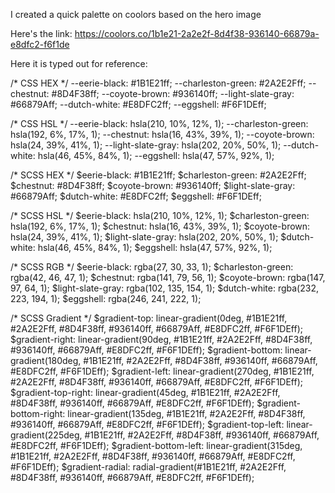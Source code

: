 I created a quick palette on coolors based on the hero image

Here's the link: https://coolors.co/1b1e21-2a2e2f-8d4f38-936140-66879a-e8dfc2-f6f1de

Here it is typed out for reference:

/* CSS HEX */
--eerie-black: #1B1E21ff;
--charleston-green: #2A2E2Fff;
--chestnut: #8D4F38ff;
--coyote-brown: #936140ff;
--light-slate-gray: #66879Aff;
--dutch-white: #E8DFC2ff;
--eggshell: #F6F1DEff;

/* CSS HSL */
--eerie-black: hsla(210, 10%, 12%, 1);
--charleston-green: hsla(192, 6%, 17%, 1);
--chestnut: hsla(16, 43%, 39%, 1);
--coyote-brown: hsla(24, 39%, 41%, 1);
--light-slate-gray: hsla(202, 20%, 50%, 1);
--dutch-white: hsla(46, 45%, 84%, 1);
--eggshell: hsla(47, 57%, 92%, 1);

/* SCSS HEX */
$eerie-black: #1B1E21ff;
$charleston-green: #2A2E2Fff;
$chestnut: #8D4F38ff;
$coyote-brown: #936140ff;
$light-slate-gray: #66879Aff;
$dutch-white: #E8DFC2ff;
$eggshell: #F6F1DEff;

/* SCSS HSL */
$eerie-black: hsla(210, 10%, 12%, 1);
$charleston-green: hsla(192, 6%, 17%, 1);
$chestnut: hsla(16, 43%, 39%, 1);
$coyote-brown: hsla(24, 39%, 41%, 1);
$light-slate-gray: hsla(202, 20%, 50%, 1);
$dutch-white: hsla(46, 45%, 84%, 1);
$eggshell: hsla(47, 57%, 92%, 1);

/* SCSS RGB */
$eerie-black: rgba(27, 30, 33, 1);
$charleston-green: rgba(42, 46, 47, 1);
$chestnut: rgba(141, 79, 56, 1);
$coyote-brown: rgba(147, 97, 64, 1);
$light-slate-gray: rgba(102, 135, 154, 1);
$dutch-white: rgba(232, 223, 194, 1);
$eggshell: rgba(246, 241, 222, 1);

/* SCSS Gradient */
$gradient-top: linear-gradient(0deg, #1B1E21ff, #2A2E2Fff, #8D4F38ff, #936140ff, #66879Aff, #E8DFC2ff, #F6F1DEff);
$gradient-right: linear-gradient(90deg, #1B1E21ff, #2A2E2Fff, #8D4F38ff, #936140ff, #66879Aff, #E8DFC2ff, #F6F1DEff);
$gradient-bottom: linear-gradient(180deg, #1B1E21ff, #2A2E2Fff, #8D4F38ff, #936140ff, #66879Aff, #E8DFC2ff, #F6F1DEff);
$gradient-left: linear-gradient(270deg, #1B1E21ff, #2A2E2Fff, #8D4F38ff, #936140ff, #66879Aff, #E8DFC2ff, #F6F1DEff);
$gradient-top-right: linear-gradient(45deg, #1B1E21ff, #2A2E2Fff, #8D4F38ff, #936140ff, #66879Aff, #E8DFC2ff, #F6F1DEff);
$gradient-bottom-right: linear-gradient(135deg, #1B1E21ff, #2A2E2Fff, #8D4F38ff, #936140ff, #66879Aff, #E8DFC2ff, #F6F1DEff);
$gradient-top-left: linear-gradient(225deg, #1B1E21ff, #2A2E2Fff, #8D4F38ff, #936140ff, #66879Aff, #E8DFC2ff, #F6F1DEff);
$gradient-bottom-left: linear-gradient(315deg, #1B1E21ff, #2A2E2Fff, #8D4F38ff, #936140ff, #66879Aff, #E8DFC2ff, #F6F1DEff);
$gradient-radial: radial-gradient(#1B1E21ff, #2A2E2Fff, #8D4F38ff, #936140ff, #66879Aff, #E8DFC2ff, #F6F1DEff);
